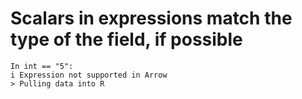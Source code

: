 # Scalars in expressions match the type of the field, if possible

    In int == "5": 
    i Expression not supported in Arrow
    > Pulling data into R

